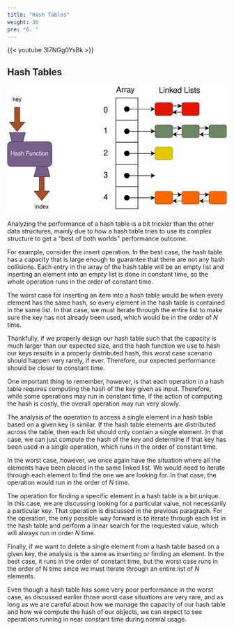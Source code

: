 ```yaml
---
title: "Hash Tables"
weight: 30
pre: "6. "
---
```

{{< youtube 3l7NGg0YsBk  >}}

## Hash Tables

![Hash Table](/images/12/12.6.hashtable.svg)

Analyzing the performance of a hash table is a bit trickier than the other data structures, mainly due to how a hash table tries to use its complex structure to get a "best of both worlds" performance outcome.

For example, consider the insert operation. In the best case, the hash table has a capacity that is large enough to guarantee that there are not any hash collisions. Each entry in the array of the hash table will be an empty list and inserting an element into an empty list is done in constant time, so the whole operation runs in the order of constant time.

The worst case for inserting an item into a hash table would be when every element has the same hash, so every element in the hash table is contained in the same list. In that case, we must iterate through the entire list to make sure the key has not already been used, which would be in the order of $N$ time. 

Thankfully, if we properly design our hash table such that the capacity is much larger than our expected size, and the hash function we use to hash our keys results in a properly distributed hash, this worst case scenario should happen very rarely, if ever. Therefore, our expected performance should be closer to constant time.

One important thing to remember, however, is that each operation in a hash table requires computing the hash of the key given as input. Therefore, while some operations may run in constant time, if the action of computing the hash is costly, the overall operation may run very slowly. 

The analysis of the operation to access a single element in a hash table based on a given key is similar. If the hash table elements are distributed across the table, then each list should only contain a single element. In that case, we can just compute the hash of the key and determine if that key has been used in a single operation, which runs in the order of constant time.

In the worst case, however, we once again have the situation where all the elements have been placed in the same linked list. We would need to iterate through each element to find the one we are looking for. In that case, the operation would run in the order of $N$ time.

The operation for finding a specific element in a hash table is a bit unique. In this case, we are discussing looking for a particular value, not necessarily a particular key. That operation is discussed in the previous paragraph. For the operation, the only possible way forward is to iterate through each list in the hash table and perform a linear search for the requested value, which will always run in order $N$ time.

Finally, if we want to delete a single element from a hash table based on a given key, the analysis is the same as inserting or finding an element. In the best case, it runs in the order of constant time, but the worst case runs in the order of N time since we must iterate through an entire list of $N$ elements. 

Even though a hash table has some very poor performance in the worst case, as discussed earlier those worst case situations are very rare, and as long as we are careful about how we manage the capacity of our hash table and how we compute the hash of our objects, we can expect to see operations running in near constant time during normal usage. 
